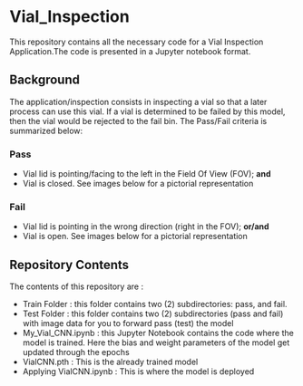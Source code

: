 # Vial_Inspection
This repository contains all the necessary code for a Vial Inspection Application.The code is presented in a Jupyter notebook format. 

## Background
The application/inspection consists in inspecting a vial so that a later process can use this vial. If a vial is determined to be failed by this model, then the vial would be rejected to the fail bin. The Pass/Fail criteria is summarized below:

### Pass
  * Vial lid is pointing/facing to the left in the Field Of View (FOV); **and**
  * Vial is closed. See images below for a pictorial representation

### Fail
  * Vial lid is pointing in the wrong direction (right in the FOV); **or/and**
  * Vial is open. See images below for a pictorial representation

## Repository Contents
The contents of this repository are :
  * Train Folder : this folder contains two (2) subdirectories: pass, and fail. 
  * Test Folder : this folder contains two (2) subdirectories (pass and fail) with image data for you to forward pass (test) the model
  * My_Vial_CNN.ipynb : this Jupyter Notebook contains the code where the model is trained. Here the bias and weight parameters of the model get updated through the epochs
  * VialCNN.pth : This is the already trained model
  * Applying VialCNN.ipynb : This is where the model is deployed
